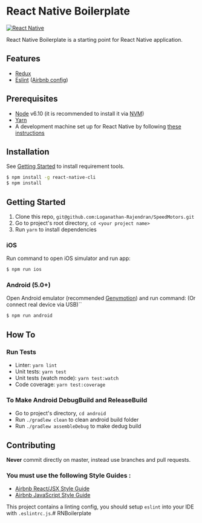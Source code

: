 React Native Boilerplate
=======================

[![React Native](https://img.shields.io/badge/React%20Native-v0.43-blue.svg)](https://facebook.github.io/react-native/)

React Native Boilerplate is a starting point for React Native application.

## Features

* [Redux](http://redux.js.org/)
* [Eslint](http://eslint.org/) ([Airbnb config](https://github.com/airbnb/javascript/tree/master/packages/eslint-config-airbnb))

## Prerequisites

* [Node](https://nodejs.org) v6.10 (it is recommended to install it via [NVM](https://github.com/creationix/nvm))
* [Yarn](https://yarnpkg.com/)
* A development machine set up for React Native by following [these instructions](https://facebook.github.io/react-native/docs/getting-started.html)

## Installation

See
[Getting Started](https://facebook.github.io/react-native/docs/getting-started.html)
to install requirement tools.

```bash
$ npm install -g react-native-cli
$ npm install
```

## Getting Started

1. Clone this repo, `git@github.com:Loganathan-Rajendran/SpeedMotors.git`
2. Go to project's root directory, `cd <your project name>`
3. Run `yarn` to install dependencies

### iOS

Run command to open iOS simulator and run app:
```bash
$ npm run ios
```
### Android (5.0+)

Open Android emulator (recommended [Genymotion](https://www.genymotion.com)) and
run command: (Or connect real device via USB)``
```bash
$ npm run android
```

## How To

### Run Tests

* Linter: `yarn lint`
* Unit tests: `yarn test`
* Unit tests (watch mode): `yarn test:watch`
* Code coverage: `yarn test:coverage`

### To Make Android DebugBuild and ReleaseBuild

* Go to project's directory, `cd android`
* Run `./gradlew clean` to clean android build folder
* Run `./gradlew assembleDebug` to make dedug build

## Contributing

**Never** commit directly on master, instead use branches and pull requests.

### You must use the following Style Guides :

* [Airbnb React/JSX Style Guide](https://github.com/airbnb/javascript/tree/master/react)
* [Airbnb JavaScript Style Guide](https://github.com/airbnb/javascript)

This project contains a linting config, you should setup `eslint` into your IDE with `.eslintrc.js`.# RNBoilerplate
